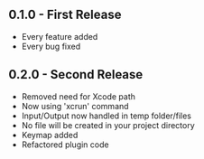 ## 0.1.0 - First Release
* Every feature added
* Every bug fixed

## 0.2.0 - Second Release
* Removed need for Xcode path
* Now using 'xcrun' command
* Input/Output now handled in temp folder/files
* No file will be created in your project directory
* Keymap added
* Refactored plugin code
